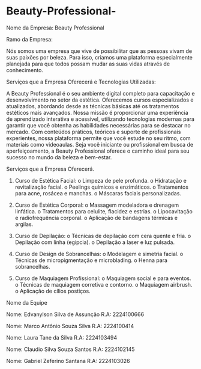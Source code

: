 # Beauty-Professional-

Nome da Empresa:
Beauty Professional

Ramo da Empresa:

Nós somos uma empresa que vive de possibilitar que as pessoas vivam de suas paixões por beleza. Para isso, criamos uma plataforma especialmente planejada para que todos possam mudar as suas vidas através de conhecimento.

Serviços que a Empresa Oferecerá e Tecnologias Utilizadas:

A Beauty Professional é o seu ambiente digital completo para capacitação e desenvolvimento no setor da estética. Oferecemos cursos especializados e atualizados, abordando desde as técnicas básicas até os tratamentos estéticos mais avançados. Nossa missão é proporcionar uma experiência de aprendizado interativa e acessível, utilizando tecnologias modernas para garantir que você obtenha as habilidades necessárias para se destacar no mercado.
Com conteúdos práticos, teóricos e suporte de profissionais experientes, nossa plataforma permite que você estude no seu ritmo, com materiais como videoaulas. Seja você iniciante ou profissional em busca de aperfeiçoamento, a Beauty Professional oferece o caminho ideal para seu sucesso no mundo da beleza e bem-estar.

Serviços que a Empresa Oferecerá.

1.	Curso de Estética Facial:
o	Limpeza de pele profunda.
o	Hidratação e revitalização facial.
o	Peelings químicos e enzimáticos.
o	Tratamentos para acne, rosácea e manchas.
o	Máscaras faciais personalizadas.

2.	Curso de Estética Corporal:
o	Massagem modeladora e drenagem linfática.
o	Tratamentos para celulite, flacidez e estrias.
o	Lipocavitação e radiofrequência corporal.
o	Aplicação de bandagens térmicas e argilas.

3.	Curso de Depilação:
o	Técnicas de depilação com cera quente e fria.
o	Depilação com linha (egípcia).
o	Depilação a laser e luz pulsada.

4.	Curso de Design de Sobrancelhas:
o	Modelagem e simetria facial.
o	Técnicas de micropigmentação e microblading.
o	Henna para sobrancelhas.

5.	Curso de Maquiagem Profissional:
o	Maquiagem social e para eventos.
o	Técnicas de maquiagem corretiva e contorno.
o	Maquiagem airbrush.
o	Aplicação de cílios postiços.

Nome da Equipe 

Nome: Edvanylson Silva de Assunção R.A: 2224100666

Nome: Marco Antônio Souza Silva R.A: 2224100414

Nome: Laura Tane da Silva R.A: 2224103494

Nome: Claudio Silva Souza Santos R.A: 2224102145

Nome: Gabriel Zeferino Santana R.A: 2224103026

